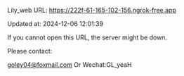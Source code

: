 Lily_web URL: https://222f-61-165-102-156.ngrok-free.app

Updated at: 2024-12-06 12:01:39

If you cannot open this URL, the server might be down.

Please contact: 

goley04@foxmail.com Or Wechat:GL_yeaH